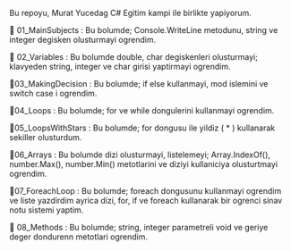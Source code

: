 Bu repoyu, Murat Yucedag C# Egitim kampi ile birlikte yapiyorum.

📍 01_MainSubjects : 
Bu bolumde; Console.WriteLine metodunu, string ve integer degisken olusturmayi ogrendim.

📍 02_Variables :
Bu bolumde double, char degiskenleri olusturmayi; klavyeden string, integer ve char girisi yaptirmayi ogrendim.

📍03_MakingDecision :
Bu bolumde; if else kullanmayi, mod islemini ve switch case i ogrendim.

📍04_Loops :
Bu bolumde; for ve while dongulerini kullanmayi ogrendim.

📍05_LoopsWithStars :
Bu bolumde; for dongusu ile yildiz ( * ) kullanarak sekiller olusturdum.

📍06_Arrays :
Bu bolumde dizi olusturmayi, listelemeyi; Array.IndexOf(), number.Max(), number.Min() metotlarini ve diziyi kullaniciya olusturtmayi ogrendim.

📍07_ForeachLoop :
Bu bolumde; foreach dongusunu kullanmayi ogrendim ve liste yazdirdim ayrica dizi, for, if ve foreach kullanarak bir ogrenci sinav notu sistemi yaptim.

📍 08_Methods :
Bu bolumde; string, integer parametreli void ve geriye deger dondurenn metotlari ogrendim.

